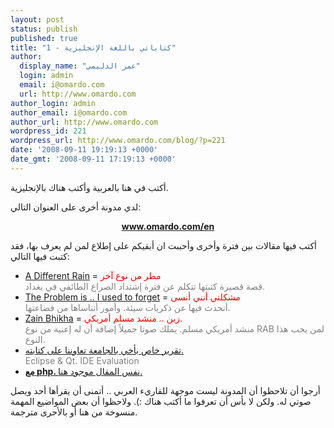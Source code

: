 ```yaml
---
layout: post
status: publish
published: true
title: "كتاباتي باللغة الإنجليزية - 1"
author:
  display_name: "عمر الدليمي"
  login: admin
  email: i@omardo.com
  url: http://www.omardo.com
author_login: admin
author_email: i@omardo.com
author_url: http://www.omardo.com
wordpress_id: 221
wordpress_url: http://www.omardo.com/blog/?p=221
date: '2008-09-11 19:19:13 +0000'
date_gmt: '2008-09-11 17:19:13 +0000'
---
```

<p>أكتب في هنا بالعربية وأكتب هناك بالإنجليزية.</p>
<p>لدي مدونة أخرى على العنوان التالي:</p>
<p style="text-align: center;"><strong><a href="http://www.omardo.com/en">www.omardo.com/en</a></strong></p>
<p>أكتب فيها مقالات بين فترة وأخرى وأحببت ان أبقيكم على إطلاع لمن لم يعرف بها، فقد كتبت فيها التالي:<!--more--></p>
<ul>
<li><a href="http://www.omardo.com/en/?p=9">A Different Rain</a> = <span style="color: #ff0000;">مطر من نوع آخر</span><br />
<span style="color: #808080;">قصة قصيرة كتبتها تتكلم عن فترة إشتداد الصراع الطائفي في بغداد.</span></li>
<li><a href="http://www.omardo.com/en/?p=14">The Problem is .. I used to forget</a> = <span style="color: #ff0000;">مشكلتي أنني أنسى</span><br />
<span style="color: #808080;">أتحدث فيها عن ذكريات سيئة. وأمور أتناساها من فضاعتها.</span></li>
<li><span style="color: #000000;"><a href="http://www.omardo.com/en/?p=7">Zain Bhikha</a> = <span style="color: #ff0000;">زين .. منشد مسلم أمريكي.<br />
<span style="color: #808080;">منشد أمريكي مسلم. يملك صوتا جميلاً إضافة أن له إعنية من نوع RAB لمن يحب هذا النوع.</span></span></span></li>
<li><span style="color: #000000;"><span style="color: #ff0000;"><span style="color: #808080;"><span style="color: #0000ff;"><a href="http://www.omardo.com/en/?p=15">تقرير خاص بأخي بالجامعة تعاوننا على كتابته.<br />
</a><span style="color: #808080;">Eclipse &amp; Qt. IDE Evaluation</span><a href="http://www.omardo.com/en/?p=15"><br />
</a></span></span></span></span></li>
<li><span style="color: #000000;"><span style="color: #ff0000;"><span style="color: #808080;"><span style="color: #0000ff;"><a href="http://www.omardo.com/en/?p=19"><strong>مع php. </strong>نفس المقال موجود هنا.</a></span></span></span></span></li>
</ul>
<p>أرجوا أن تلاحظوا أن المدونة ليست موجهة للقاريء العربي .. أتمنى أن يقرأها أحد ويصل صوتي له. ولكن لا بأس أن تعرفوا ما أكتب هناك :). ولاحظوا أن بعض المواضيع المهمة منسوخة من هنا أو بالأحرى مترجمة.</p>
